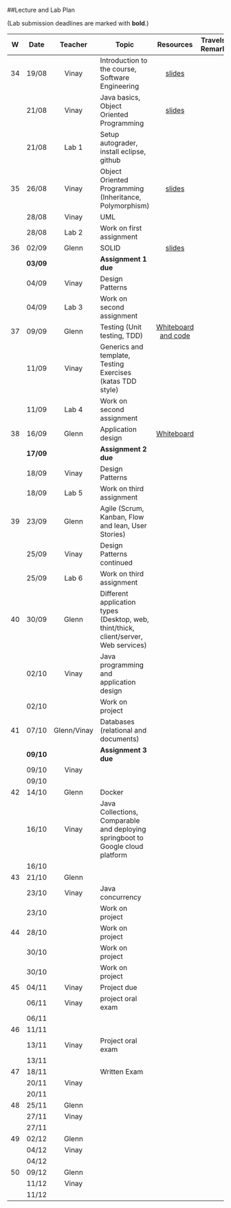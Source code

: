 ##Lecture and Lab Plan

(Lab submission deadlines are marked with **bold**.)

| W  | Date      | Teacher | Topic | Resources | Travels / Remarks |
|:--:|:---------:|:------:|-------------------------------------------------|:-------:|:------------:|
| 34 |   19/08   | Vinay | Introduction to the course, Software Engineering | [slides](https://stavanger.instructure.com/courses/4556/files/536889?module_item_id=59853) | |
|    |   21/08   | Vinay | Java basics, Object Oriented Programming | [slides](https://stavanger.instructure.com/courses/4556/files/540289?module_item_id=61022) | |
|    |   21/08   | Lab 1 | Setup autograder, install eclipse, github | | |
| 35 |   26/08   | Vinay | Object Oriented Programming (Inheritance, Polymorphism) | [slides](https://stavanger.instructure.com/courses/4556/files/543403?module_item_id=61716) | |
|    |   28/08   | Vinay | UML | | |
|    |   28/08   | Lab 2 | Work on first assignment |||
| 36 |   02/09   | Glenn | SOLID | [slides](https://stavanger.instructure.com/courses/4556/files/folder/Solid#)||
|    | **03/09** |       | **Assignment 1 due**  | | 
|    |   04/09   | Vinay | Design Patterns | | |
|    |   04/09   | Lab 3 | Work on second assignment | | |
| 37 |   09/09   | Glenn | Testing (Unit testing, TDD) | [Whiteboard and code](https://stavanger.instructure.com/courses/4556/files/folder/Testing) | |
|    |   11/09   | Vinay | Generics and template, Testing Exercises (katas TDD style) | | |
|    |   11/09   | Lab 4 | Work on second assignment | | |
| 38 |   16/09   | Glenn | Application design | [Whiteboard](https://stavanger.instructure.com/courses/4556/files/folder/DDD?preview=565720) | |
|    | **17/09** |       | **Assignment 2 due**  | | 
|    |   18/09   | Vinay | Design Patterns | | |
|    |   18/09   | Lab 5 | Work on third assignment | | |
| 39 |   23/09   | Glenn | Agile (Scrum, Kanban, Flow and lean, User Stories) | | |
|    |   25/09   | Vinay | Design Patterns continued | | |
|    |   25/09   | Lab 6 | Work on third assignment | | |
| 40 |   30/09   | Glenn | Different application types (Desktop, web, thint/thick, client/server, Web services) | | |
|    |   02/10   | Vinay | Java programming and application design | | |
|    |   02/10   |       | Work on project | | |
| 41 |   07/10   | Glenn/Vinay | Databases (relational and documents) | | |
|    | **09/10** |       | **Assignment 3 due**  | | 
|    |   09/10   | Vinay |  | | |
|    |   09/10   |       | | | | 
| 42 |   14/10   | Glenn | Docker | | |
|    |   16/10   | Vinay | Java Collections, Comparable and deploying springboot to Google cloud platform | | |
|    |   16/10   |       | | | | 
| 43 |   21/10   |  Glenn     |  | | |
|    |   23/10   |   Vinay    | Java concurrency | | |
|    |   23/10   |       | Work on project | | |
| 44 |   28/10   |       | Work on project | | |
|    |   30/10   |       | Work on project | | |
|    |   30/10   |       | Work on project | | |
| 45 |   04/11   | Vinay | Project due| | |
|    |   06/11   | Vinay | project oral exam | | |
|    |   06/11   |       | | | | 
| 46 |   11/11   |       | | | | 
|    |   13/11   | Vinay | Project oral exam | | |
|    |   13/11   |       | | | | 
| 47 |   18/11   |       | Written Exam | | |
|    |   20/11   | Vinay | | | |
|    |   20/11   |       | | | | 
| 48 |   25/11   | Glenn | | | |
|    |   27/11   | Vinay | | | |
|    |   27/11   |       | | | | 
| 49 |   02/12   | Glenn | | | |
|    |   04/12   | Vinay | | | |
|    |   04/12   |       | | | | 
| 50 |   09/12   | Glenn | | | |
|    |   11/12   | Vinay | | | |
|    |   11/12   |       | | | | 

